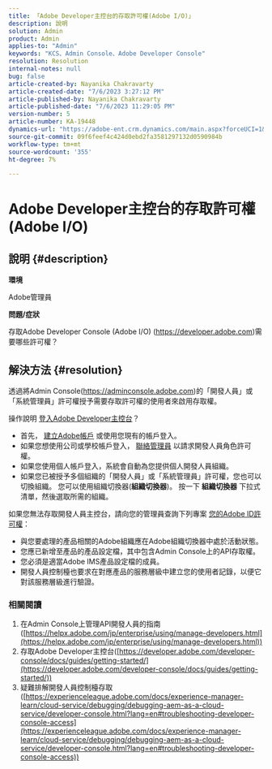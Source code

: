 ```yaml
---
title: 「Adobe Developer主控台的存取許可權(Adobe I/O)」
description: 說明
solution: Admin
product: Admin
applies-to: "Admin"
keywords: "KCS、Admin Console、Adobe Developer Console"
resolution: Resolution
internal-notes: null
bug: false
article-created-by: Nayanika Chakravarty
article-created-date: "7/6/2023 3:27:12 PM"
article-published-by: Nayanika Chakravarty
article-published-date: "7/6/2023 11:29:05 PM"
version-number: 5
article-number: KA-19448
dynamics-url: "https://adobe-ent.crm.dynamics.com/main.aspx?forceUCI=1&pagetype=entityrecord&etn=knowledgearticle&id=98e33c91-111c-ee11-8f6e-6045bd006d92"
source-git-commit: 09f6feef4c424d0ebd2fa3581297132d0590984b
workflow-type: tm+mt
source-wordcount: '355'
ht-degree: 7%

---
```


# Adobe Developer主控台的存取許可權(Adobe I/O)

## 說明 {#description}


<b>環境</b>

Adobe管理員

<b>問題/症狀</b>

存取Adobe Developer Console (Adobe I/O) (https://developer.adobe.com)需要哪些許可權？


## 解決方法 {#resolution}


透過將Admin Console(https://adminconsole.adobe.com)的「開發人員」或「系統管理員」許可權授予需要存取許可權的使用者來啟用存取權。

操作說明 [登入Adobe Developer主控台](https://developer.adobe.com/developer-console/docs/guides/getting-started/)？

- 首先， [建立Adobe帳戶](https://developer.adobe.com/console) 或使用您現有的帳戶登入。
- 如果您想使用公司或學校帳戶登入， [聯絡管理員](https://helpx.adobe.com/enterprise/kb/contact-administrator.html) 以請求開發人員角色許可權。
- 如果您使用個人帳戶登入，系統會自動為您提供個人開發人員組織。
- 如果您已被授予多個組織的「開發人員」或「系統管理員」許可權，您也可以切換組織。 您可以使用組織切換器(<b>組織切換器</b>)。 按一下 <b>組織切換器</b> 下拉式清單，然後選取所需的組織。


如果您無法存取開發人員主控台，請向您的管理員查詢下列專案 [您的Adobe ID許可權](https://experienceleague.adobe.com/docs/experience-manager-learn/cloud-service/debugging/debugging-aem-as-a-cloud-service/developer-console.html?lang=en#developer-console-access)：

- 與您要處理的產品相關的Adobe組織應在Adobe組織切換器中處於活動狀態。
- 您應已新增至產品的產品設定檔，其中包含Admin Console上的API存取權。
- 您必須是適當Adobe IMS產品設定檔的成員。
- 開發人員控制檯也要求在對應產品的服務層級中建立您的使用者記錄，以便它對該服務層級進行驗證。


### 相關閱讀

1. 在Admin Console上管理API開發人員的指南<b> </b>([https://helpx.adobe.com/jp/enterprise/using/manage-developers.html](https://helpx.adobe.com/jp/enterprise/using/manage-developers.html))
2. 存取Adobe Developer主控台([https://developer.adobe.com/developer-console/docs/guides/getting-started/](https://developer.adobe.com/developer-console/docs/guides/getting-started/))
3. 疑難排解開發人員控制檯存取([https://experienceleague.adobe.com/docs/experience-manager-learn/cloud-service/debugging/debugging-aem-as-a-cloud-service/developer-console.html?lang=en#troubleshooting-developer-console-access](https://experienceleague.adobe.com/docs/experience-manager-learn/cloud-service/debugging/debugging-aem-as-a-cloud-service/developer-console.html?lang=en#troubleshooting-developer-console-access))



